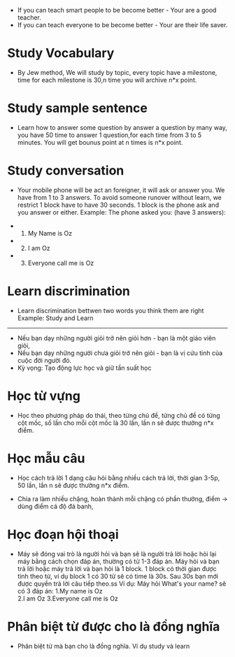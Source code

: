 * If you can teach smart people to be become better - Your are a good teacher.
* If you can teach everyone to be become better - Your are their life saver.
# Study Vocabulary
- By Jew method, We will study by topic, every topic have a milestone, time for each milestone is 30,n time you will archive n*x point.
# Study sample sentence
- Learn how to answer some question by answer a question by many way, you have 50 time to answer 1 question,for each time from 3 to 5 minutes. You will get bounus point at n times is n*x point.
# Study conversation
- Your mobile phone will be act an foreigner, it will ask or answer you. We have from 1 to 3 answers. To avoid someone runover without learn, we restrict 1 block have to have 30 seconds. 1 block is the phone ask and you answer or either.
Example: The phone asked you: (have 3 answers):
 + 1. My Name is Oz
 + 2. I am Oz
 + 3. Everyone call me is Oz
 # Learn discrimination 
 - Learn discrimination bettwen two words you think them are right
 Example: Study and Learn
-----------------------------------------------------------------------------
* Nếu bạn dạy những người giỏi trở nên giỏi hơn - bạn là một giáo viên giỏi,
* Nếu bạn dạy những người chưa giỏi trở nên giỏi - bạn là vị cứu tinh của cuộc đời người đó.
* Kỳ vọng: Tạo động lực học và giữ tần suất học
# Học từ vựng
- Học theo phương pháp do thái, theo từng chủ đề, từng chủ đề có từng cột mốc, số lần cho mỗi cột mốc là 30 lần, lần n sẽ được thưởng n*x điểm.
# Học mẫu câu
- Học cách trả lời 1 dạng câu hỏi bằng nhiều cách trả lời, thời gian 3-5p, 50 lần, lần n sẽ được thưởng n*x điểm.
* Chia ra làm nhiều chặng, hoàn thành mỗi chặng có phần thưởng, điểm -> dùng điểm cá độ đá banh, 
# Học đoạn hội thoại
- Máy sẽ đóng vai trò là người hỏi và bạn sẽ là người trả lời hoặc hỏi lại máy bằng cách chọn đáp án, thường có từ 1-3 đáp án. Máy hỏi và bạn trả lời hoặc máy trả lời và bạn hỏi là 1 block. 1 block có thời gian được tính theo từ, ví dụ block 1 có 30 từ sẽ có time là 30s. Sau 30s bạn mới được quyền trả lời câu tiếp theo.ss
Ví dụ: Máy hỏi What's your name? sẽ có 3 đáp án: 
    1.My name is Oz  
    2.I am Oz
    3.Everyone call me is Oz
# Phân biệt từ được cho là đồng nghĩa
- Phân biệt từ mà bạn cho là đồng nghĩa. Ví dụ study và learn